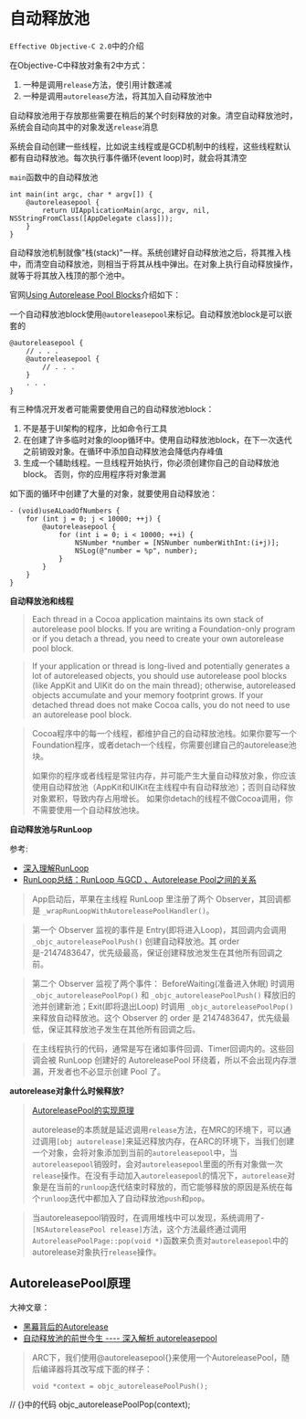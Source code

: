 # 自动释放池

`Effective Objective-C 2.0`中的介绍

在Objective-C中释放对象有2中方式：

1. 一种是调用`release`方法，使引用计数递减
2. 一种是调用`autorelease`方法，将其加入自动释放池中

自动释放池用于存放那些需要在稍后的某个时刻释放的对象。清空自动释放池时，系统会自动向其中的对象发送`release`消息

系统会自动创建一些线程，比如说主线程或是GCD机制中的线程，这些线程默认都有自动释放池。每次执行事件循环(event loop)时，就会将其清空

`main`函数中的自动释放池

```
int main(int argc, char * argv[]) {
    @autoreleasepool {
        return UIApplicationMain(argc, argv, nil, NSStringFromClass([AppDelegate class]));
    }
}
```

自动释放池机制就像"栈(stack)"一样。系统创建好自动释放池之后，将其推入栈中，而清空自动释放池，则相当于将其从栈中弹出。在对象上执行自动释放操作，就等于将其放入栈顶的那个池中。



官网[Using Autorelease Pool Blocks](https://developer.apple.com/library/content/documentation/Cocoa/Conceptual/MemoryMgmt/Articles/mmAutoreleasePools.html)介绍如下：

一个自动释放池block使用`@autoreleasepool`来标记。自动释放池block是可以嵌套的

```
@autoreleasepool {
    // . . .
    @autoreleasepool {
        // . . .
    }
    . . .
}
```

有三种情况开发者可能需要使用自己的自动释放池block：

1. 不是基于UI架构的程序，比如命令行工具
2. 在创建了许多临时对象的loop循环中。使用自动释放池block，在下一次迭代之前销毁对象。在循环中添加自动释放池会降低内存峰值
3. 生成一个辅助线程。一旦线程开始执行，你必须创建你自己的自动释放池block。 否则，你的应用程序将对象泄漏

如下面的循环中创建了大量的对象，就要使用自动释放池：

```
- (void)useALoadOfNumbers {
    for (int j = 0; j < 10000; ++j) {
        @autoreleasepool {
            for (int i = 0; i < 10000; ++i) {
                NSNumber *number = [NSNumber numberWithInt:(i+j)];
                NSLog(@"number = %p", number);
            }
        }
    }
}
```


**自动释放池和线程**
>Each thread in a Cocoa application maintains its own stack of autorelease pool blocks. If you are writing a Foundation-only program or if you detach a thread, you need to create your own autorelease pool block.

>If your application or thread is long-lived and potentially generates a lot of autoreleased objects, you should use autorelease pool blocks (like AppKit and UIKit do on the main thread); otherwise, autoreleased objects accumulate and your memory footprint grows. If your detached thread does not make Cocoa calls, you do not need to use an autorelease pool block.

>Cocoa程序中的每一个线程，都维护自己的自动释放池栈。如果你要写一个Foundation程序，或者detach一个线程，你需要创建自己的autorelease池块。
>
>如果你的程序或者线程是常驻内存，并可能产生大量自动释放对象，你应该使用自动释放池（AppKit和UIKit在主线程中有自动释放池）；否则自动释放对象累积，导致内存占用增长。 如果你detach的线程不做Cocoa调用，你不需要使用一个自动释放池块。

**自动释放池与RunLoop**

参考:

+ [深入理解RunLoop](https://blog.ibireme.com/2015/05/18/runloop/)
+ [RunLoop总结：RunLoop 与GCD 、Autorelease Pool之间的关系](http://blog.csdn.net/u011619283/article/details/53783650)

>App启动后，苹果在主线程 RunLoop 里注册了两个 Observer，其回调都是 `_wrapRunLoopWithAutoreleasePoolHandler()`。

>第一个 Observer 监视的事件是 Entry(即将进入Loop)，其回调内会调用 `_objc_autoreleasePoolPush()` 创建自动释放池。其 order 是-2147483647，优先级最高，保证创建释放池发生在其他所有回调之前。

>第二个 Observer 监视了两个事件： BeforeWaiting(准备进入休眠) 时调用`_objc_autoreleasePoolPop()` 和 `_objc_autoreleasePoolPush()` 释放旧的池并创建新池；Exit(即将退出Loop) 时调用 `_objc_autoreleasePoolPop() `来释放自动释放池。这个 Observer 的 order 是 2147483647，优先级最低，保证其释放池子发生在其他所有回调之后。

>在主线程执行的代码，通常是写在诸如事件回调、Timer回调内的。这些回调会被 RunLoop 创建好的 AutoreleasePool 环绕着，所以不会出现内存泄漏，开发者也不必显示创建 Pool 了。

**autorelease对象什么时候释放?**
>[AutoreleasePool的实现原理](https://sunjinshuai.github.io/2016/10/06/AutoreleasePool%E7%9A%84%E5%AE%9E%E7%8E%B0%E5%8E%9F%E7%90%86/)
>
>autorelease的本质就是延迟调用`release`方法，在MRC的环境下，可以通过调用`[obj autorelease]`来延迟释放内存，在ARC的环境下，当我们创建一个对象，会将对象添加到当前的`autoreleasepool`中，当`autoreleasepool`销毁时，会对`autoreleasepool`里面的所有对象做一次`release`操作。在没有手动加入`autoreleasepool`的情况下，`autorelease`对象是在当前的`runloop`迭代结束时释放的，而它能够释放的原因是系统在每个`runloop`迭代中都加入了自动释放池`push`和`pop`。

>当autoreleasepool销毁时，在调用堆栈中可以发现，系统调用了-`[NSAutoreleasePool release]`方法，这个方法最终通过调用`AutoreleasePoolPage::pop(void *)`函数来负责对`autoreleasepool`中的autorelease对象执行`release`操作。



## AutoreleasePool原理

大神文章：

+ [黑幕背后的Autorelease](http://blog.sunnyxx.com/2014/10/15/behind-autorelease/)
+ [自动释放池的前世今生 ---- 深入解析 autoreleasepool](https://draveness.me/autoreleasepool)


>ARC下，我们使用@autoreleasepool{}来使用一个AutoreleasePool，随后编译器将其改写成下面的样子：
>
>```
>void *context = objc_autoreleasePoolPush();
// {}中的代码
objc_autoreleasePoolPop(context);
>```























